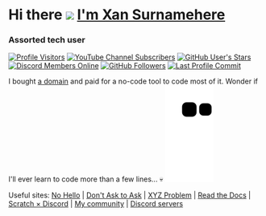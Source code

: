<a name="top"></a>
# Hi there <a href="https://xan.lol" target="_blank"><img src="https://raw.githubusercontent.com/devxan/devxan/master/wave.gif" height="40rem"></a> <a href="https://xan.lol" target="_blank">I'm Xan Surnamehere</a>
### Assorted tech user

[![Profile Visitors](https://visitor-badge-reloaded.herokuapp.com/badge?page_id=devxan.visitor.badge.reloaded&color=ff5959&style=for-the-badge&logo=github)](https://github.com/devxan)
[![YouTube Channel Subscribers](https://img.shields.io/youtube/channel/subscribers/UCF072vYrYal3u8da_t7rBlg?color=ff5959&logo=youtube&logoColor=fff&style=for-the-badge)](https://www.youtube.com/channel/UCF072vYrYal3u8da_t7rBlg)
[![GitHub User's Stars](https://img.shields.io/github/stars/devxan?affiliations=OWNER%2CORGANIZATION_MEMBER&color=ff5959&logo=github&logoColor=fff&style=for-the-badge)](https://github.com/devxan?tab=stars)
[![Discord Members Online](https://img.shields.io/discord/805881494107193354?color=ff5959&logo=discord&logoColor=fff&style=for-the-badge)](https://scratch.xan.lol)
[![GitHub Followers](https://img.shields.io/github/followers/devxan?color=ff5959&logo=github&style=for-the-badge)](https://github.com/devxan?tab=followers/)
[![Last Profile Commit](https://img.shields.io/github/last-commit/devxan/devxan?color=ff5959&logoColor=fff&logo=github&style=for-the-badge&label=Commited)](https://github.com/devxan/devxan/commits/master)
 
I bought [a domain](https://xan.lol) and paid for a no-code tool to code most of it. Wonder if I'll ever learn to code more than a few lines... 💀
[![Snake animation](https://raw.githubusercontent.com/devxan/devxan/output/github-contribution-grid-snake.svg)](https://github.com/Platane/snk)

Useful sites: [No Hello](https://nohello.net) | [Don't Ask to Ask](https://dontasktoask.com) | [XYZ Problem](https://xyproblem.info/) | [Read the Docs](https://readthedocs.vercel.app) | [Scratch × Discord](https://scratch.xan.lol) | [My community](https://xanation.xan.lol/) | [Discord servers](https://servers.xan.lol/)
